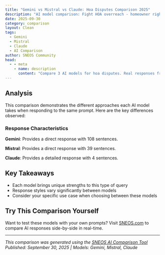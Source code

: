 ```yaml
---
title: "Gemini vs Mistral vs Claude: Hoa Disputes Comparison 2025"
description: "AI model comparison: Fight HOA overreach - homeowner rights vs community rules..."
date: 2025-09-30
category: comparison
layout: Clean
tags:
  - Gemini
  - Mistral
  - Claude
  - AI Comparison
author: SNEOS Community
head:
  - - meta
    - name: description
      content: "Compare 3 AI models for hoa disputes. Real responses from Gemini, Mistral, Claude with detailed analysis."
---
```


<ChatComparison
  title="Gemini vs Mistral vs Claude: Hoa Disputes Comparison 2025"
  prompt="Fight HOA overreach - homeowner rights vs community rules"
  :responses='{
    "Gemini": "Fighting HOA overreach is a common and often frustrating experience for homeowners. Here\u0027s a breakdown of homeowner rights, community rules, and how to navigate disputes:\n\n**I. Understanding the Landscape: HOA Powers \u0026 Limitations**\n\n*   **HOA Governing Documents:** The foundation of HOA power lies in these documents:\n    *   **CC\u0026Rs (Covenants, Conditions, and Restrictions):** These are recorded with the county and bind all homeowners. They outline permissible and prohibited uses of property, architectural guidelines, maintenance responsibilities, and more.  **Crucially, CC\u0026Rs must be reasonable, uniformly enforced, and not violate public policy or existing laws.**\n    *   **Bylaws:** Govern the operation of the HOA, including board member elections, meeting procedures, and voting rights.\n    *   **Rules and Regulations:**  These are often more specific and can be updated by the board (within the bounds of the CC\u0026Rs). They might cover parking, landscaping specifics, pool hours, etc.\n*   **State Laws:** Many states have laws regulating HOAs, often covering issues like:\n    *   **Disclosure Requirements:**  HOAs must provide certain documents to potential buyers.\n    *   **Assessment Limitations:** Limits on how much assessments can increase each year.\n    *   **Foreclosure Procedures:**  Restrictions on HOA\u0027s ability to foreclose on a home for unpaid assessments.\n    *   **Dispute Resolution:**  Requirements for mediation or arbitration before lawsuits.\n    *   **Solar Rights:** Laws protecting homeowners\u0027 rights to install solar panels.\n    *   **Pet Ownership:** Limits on breed or weight restrictions in some states.\n*   **Federal Laws:** Federal laws, like the Fair Housing Act, apply to HOAs and prohibit discrimination based on race, color, religion, sex, familial status, national origin, and disability.\n*   **HOA\u0027s Fiduciary Duty:**  Board members have a fiduciary duty to act in the best interests of the community. This means acting reasonably, in good faith, and with due care. They cannot use their position for personal gain.\n\n**II. Common Areas of HOA Overreach**\n\n*   **Architectural Control:**  Denying reasonable modifications or additions to your home (e.g., requiring specific paint colors or landscaping that doesn\u0027t suit the climate).\n*   **Landscaping Restrictions:**  Overly strict rules about lawn care, plant types, or vegetable gardens.\n*   **Parking Rules:**  Unreasonable restrictions on parking for residents or guests.\n*   **Pet Restrictions:**  Prohibiting certain breeds or limiting the number of pets.\n*   **Fines:**  Imposing excessive or arbitrary fines without proper notice or due process.\n*   **Selective Enforcement:**  Enforcing rules against some homeowners but not others (e.g., ignoring similar violations by board members).\n*   **Lack of Transparency:**  Failing to provide access to HOA documents, holding secret meetings, or making decisions without homeowner input.\n*   **Harassment:** Persistent and unreasonable communication, threats, or intimidation.\n\n**III.  Homeowner Rights**\n\n*   **Right to Access Governing Documents:**  You have the right to review and obtain copies of the CC\u0026Rs, bylaws, rules and regulations, meeting minutes, and financial records.\n*   **Right to Attend Meetings:**  In most states, you have the right to attend HOA board meetings (with some exceptions for executive sessions).\n*   **Right to Vote:**  You have the right to vote on important HOA matters, such as budget approvals, amendments to the CC\u0026Rs, and election of board members.\n*   **Right to Due Process:**  Before being fined or penalized, you have the right to notice of the violation, an opportunity to be heard, and a fair process for appealing the decision.  This is often outlined in the HOA documents and/or state law.\n*   **Right to Fair Treatment:**  The HOA must enforce rules uniformly and without discrimination.\n*   **Right to Peaceful Enjoyment:**  You have the right to use and enjoy your property without unreasonable interference from the HOA.\n*   **Right to Legal Recourse:**  If the HOA violates your rights, you have the right to pursue legal action.\n\n**IV.  Strategies for Fighting HOA Overreach**\n\n1.  **Know Your Documents:**\n    *   Thoroughly read and understand the CC\u0026Rs, bylaws, and rules and regulations.  Identify the specific clauses the HOA is relying on and whether they are being applied correctly and consistently.\n2.  **Communicate in Writing:**\n    *   Document everything.  Send all complaints, requests, and communications to the HOA in writing (email is fine).  Keep copies of everything.\n3.  **Attend Meetings:**\n    *   Attend HOA board meetings and voice your concerns.  Be polite but firm.  Prepare your arguments in advance and bring supporting evidence.\n4.  **Build a Coalition:**\n    *   Talk to your neighbors and see if they share your concerns.  There\u0027s strength in numbers.  Form a group to advocate for change.\n5.  **Negotiate and Mediate:**\n    *   Try to negotiate a resolution with the HOA board.  Consider mediation as a way to resolve disputes amicably.  Many states require mediation before legal action can be taken.\n6.  **Appeal the Decision:**\n    *   If the HOA issues a fine or denies a request, follow the HOA\u0027s appeal process.  Present your case clearly and concisely.\n7.  **Review State Laws:**\n    *   Research your state\u0027s laws regarding HOAs.  This will help you understand your rights and the HOA\u0027s limitations.\n8.  **Consult with an Attorney:**\n    *   If you are unable to resolve the issue through negotiation or mediation, consult with an attorney who specializes in HOA law.  An attorney can advise you on your legal options and represent you in court.\n9.  **Consider ADR (Alternative Dispute Resolution):**\n    *   Explore options like arbitration. While not always binding, it can offer a less expensive and time-consuming alternative to litigation.\n10. **Run for the Board:**\n    *   If you are passionate about making a change, consider running for the HOA board.  This will give you a direct voice in decision-making.\n11. **Document Selective Enforcement:**\n    *   If you believe the HOA is selectively enforcing rules, gather evidence of similar violations that have not been addressed.  Photos, dates, and witness statements can be helpful.\n\n**V. When to Seek Legal Help**\n\n*   **The HOA is violating state or federal law.**\n*   **The HOA is acting in bad faith or breaching its fiduciary duty.**\n*   **You have exhausted all other avenues for resolving the dispute.**\n*   **The financial stakes are high (e.g., a significant fine or potential foreclosure).**\n*   **The HOA is engaging in harassment or discrimination.**\n*   **You are facing legal action from the HOA.**\n\n**VI. Important Considerations**\n\n*   **Reasonableness:** Courts generally uphold HOA rules that are reasonable and uniformly enforced.\n*   **Uniform Enforcement:**  The HOA must enforce its rules consistently. Selective enforcement can be a basis for challenging a rule.\n*   **Amendments:**  HOA documents can be amended, but the process typically requires a vote of the homeowners.  Lobby for changes to rules you find unreasonable.\n*   **Cost:**  Fighting an HOA can be expensive, both in terms of legal fees and time.  Consider the costs and benefits before pursuing legal action.\n*   **Community Relations:**  Remember that you will still be living in the community with your neighbors.  Try to resolve disputes amicably and maintain positive relationships.\n\n**VII. Key Questions to Ask Yourself:**\n\n*   **Is the rule valid?** Does it comply with the CC\u0026Rs, bylaws, and state law?\n*   **Is the rule being applied fairly?** Is it being enforced uniformly?\n*   **Is the rule reasonable?** Is there a legitimate purpose for the rule, and is it the least restrictive means of achieving that purpose?\n*   **What are the potential consequences of fighting the HOA?** What are the financial costs, and what impact will it have on your relationships with your neighbors?\n\nFighting HOA overreach can be challenging, but by understanding your rights, documenting your concerns, and pursuing appropriate strategies, you can protect your property and maintain a positive living environment. Good luck!\n",
    "Mistral": "Fighting Homeowners Association (HOA) overreach involves understanding your rights as a homeowner, the rules of your community, and the legal framework that governs HOAs. Here are some steps you can take:\n\n### 1. **Understand Your HOA\u0027s Governing Documents**\n   - **Review the Covenants, Conditions, and Restrictions (CC\u0026Rs):** These documents outline the rules and regulations of your community.\n   - **Check the Bylaws:** These detail the operational procedures of the HOA.\n   - **Read the Rules and Regulations:** These are additional guidelines that the HOA board may have adopted.\n\n### 2. **Know Your Rights**\n   - **State Laws:** Many states have laws that govern HOAs and protect homeowner rights. Familiarize yourself with these laws.\n   - **Federal Laws:** Certain federal laws, such as the Fair Housing Act, may also apply.\n\n### 3. **Document Everything**\n   - **Keep Records:** Maintain detailed records of all communications with the HOA, including emails, letters, and meeting notes.\n   - **Photographs and Videos:** Document any issues or violations with photographs or videos.\n\n### 4. **Attend HOA Meetings**\n   - **Participate:** Regularly attend HOA meetings to stay informed and voice your concerns.\n   - **Vote:** Ensure you vote in HOA elections and on important issues.\n\n### 5. **Communicate with the HOA Board**\n   - **Write Letters:** Send formal letters to the HOA board outlining your concerns and requesting a resolution.\n   - **Meet in Person:** Request a meeting with the HOA board to discuss your issues face-to-face.\n\n### 6. **Seek Legal Advice**\n   - **Consult a Lawyer:** If the HOA is not responsive or if the issue is serious, consider consulting with a lawyer who specializes in HOA law.\n   - **Mediation:** Some disputes can be resolved through mediation, which is often less costly and time-consuming than litigation.\n\n### 7. **File a Complaint**\n   - **State Agencies:** Some states have agencies that oversee HOAs and can investigate complaints.\n   - **Court Action:** As a last resort, you may need to take legal action against the HOA.\n\n### 8. **Build Support**\n   - **Neighbors:** Talk to your neighbors and see if they share your concerns. Collective action can be more effective.\n   - **Petitions:** Start a petition to gather support for your cause.\n\n### 9. **Educate Yourself**\n   - **HOA Laws:** Learn about the specific laws that apply to HOAs in your state.\n   - **Homeowner Rights:** Understand your rights as a homeowner and how they intersect with HOA rules.\n\n### 10. **Stay Calm and Professional**\n   - **Avoid Confrontation:** Keep your interactions with the HOA professional and avoid personal attacks.\n   - **Document Everything:** Continue to document all communications and actions taken by the HOA.\n\n### Common Issues to Watch For:\n   - **Unreasonable Fines:** Ensure that any fines imposed are reasonable and in accordance with the governing documents.\n   - **Selective Enforcement:** Make sure the HOA is applying rules consistently and fairly.\n   - **Overstepping Boundaries:** Ensure the HOA is not overstepping its authority, such as by attempting to regulate activities inside your home.\n\n### Conclusion\nFighting HOA overreach requires a combination of understanding your rights, documenting your case, and taking appropriate legal action if necessary. By staying informed and proactive, you can protect your rights as a homeowner and ensure that your HOA operates within the bounds of the law.",
    "Claude": "Here\u0027s a strategic approach to fighting HOA overreach while protecting your rights:\n\n## **Know Your Legal Foundation**\n\n**Review Key Documents:**\n- CC\u0026Rs (Covenants, Conditions \u0026 Restrictions)\n- Bylaws and rules amendments\n- Your state\u0027s HOA laws\n- Meeting minutes for rule changes\n\n**Common Overreach Areas:**\n- Architectural controls beyond scope\n- Excessive fines or enforcement\n- Selective rule enforcement\n- Procedural violations in meetings/voting\n\n## **Document Everything**\n\n- Keep all HOA correspondence\n- Photograph property conditions\n- Record meeting attendance/statements\n- Track enforcement patterns across community\n- Note procedural violations\n\n## **Strategic Response Steps**\n\n**1. Internal Resolution First**\n- Request hearing before board\n- Present evidence of overreach\n- Propose reasonable compromises\n- Get decisions in writing\n\n**2. Rally Community Support**\n- Connect with like-minded neighbors\n- Attend/speak at board meetings\n- Run for board positions\n- Organize recall elections if warranted\n\n**3. Formal Challenges**\n- File complaints with state regulators\n- Pursue mediation/arbitration\n- Consider legal action for serious violations\n\n## **Know Your Rights**\n\n- Due process in enforcement actions\n- Access to HOA records and financials\n- Reasonable rule enforcement\n- Protection from discriminatory actions\n- Right to attend meetings and vote\n\n## **When to Seek Legal Help**\n\n- Significant financial penalties\n- Threats of liens/foreclosure\n- Constitutional rights violations\n- Pattern of harassment or discrimination\n\nWould you like me to elaborate on any specific aspect of HOA disputes you\u0027re facing?"
  }'
  published-date="14:08"
/>

## Analysis

This comparison demonstrates the different approaches each AI model takes when responding to the same prompt. Here are the key differences observed:

### Response Characteristics

**Gemini**: Provides a direct response with 108 sentences. 

**Mistral**: Provides a direct response with 39 sentences. 

**Claude**: Provides a detailed response with 4 sentences. 

## Key Takeaways

- Each model brings unique strengths to this type of query
- Response styles vary significantly between models
- Consider your specific use case when choosing between these models

## Try This Comparison Yourself

Want to test these models with your own prompts? Visit [SNEOS.com](https://sneos.com) to compare AI responses side-by-side in real-time.

---

*This comparison was generated using the [SNEOS AI Comparison Tool](https://sneos.com)*
*Published: September 30, 2025 | Models: Gemini, Mistral, Claude*
